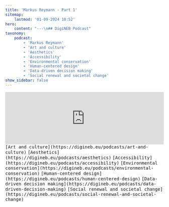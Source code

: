 ```yaml
---
title: 'Markus Reymann - Part 1'
sitemap:
    lastmod: '01-09-2024 10:52'
hero:
    content: "---\n## DigiNEB Podcast"
taxonomy:
    podcast:
        - 'Markus Reymann'
        - 'Art and culture'
        - 'Aesthetics'
        - 'Accessibility'
        - 'Environmental conservation'
        - 'Human-centered design'
        - 'Data-driven decision making'
        - 'Social renewal and societal change'
show_sidebar: false
---
```


<iframe width="100%" height="166" scrolling="no" frameborder="no" allow="autoplay" src="https://w.soundcloud.com/player/?url=https%3A//api.soundcloud.com/tracks/1908114254&color=%234b4815&auto_play=false&hide_related=false&show_comments=true&show_user=true&show_reposts=false&show_teaser=false"></iframe>
<kbd>[Art and culture](https://digineb.eu/podcasts/art-and-culture)</kbd>
<kbd>[Aesthetics](https://digineb.eu/podcasts/aesthetics)</kbd>
<kbd>[Accessibility](https://digineb.eu/podcasts/accessibility)</kbd>
<kbd>[Environmental conservation](https://digineb.eu/podcasts/environmental-conservation)</kbd>
<kbd>[Human-centered design](https://digineb.eu/podcasts/human-centered-design)</kbd>
<kbd>[Data-driven decision making](https://digineb.eu/podcasts/data-driven-decision-making)</kbd>
<kbd>[Social renewal and societal change](https://digineb.eu/podcasts/social-renewal-and-societal-change)</kbd>
